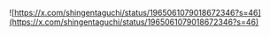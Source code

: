 ![https://x.com/shingentaguchi/status/1965061079018672346?s=46](https://x.com/shingentaguchi/status/1965061079018672346?s=46)
